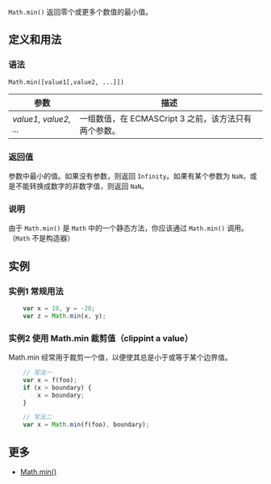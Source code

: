 `Math.min()` 返回零个或更多个数值的最小值。

## 定义和用法

### 语法

`Math.min([value1[,value2, ...]]) `

| 参数 | 描述 |
| --- | --- |
| _value1, value2, ..._ | 一组数值，在 ECMASCript 3 之前，该方法只有两个参数。 |

### 返回值

参数中最小的值。如果没有参数，则返回 `Infinity`。如果有某个参数为 `NaN`，或是不能转换成数字的非数字值，则返回 `NaN`。

### 说明

由于 `Math.min()` 是 `Math` 中的一个静态方法，你应该通过 `Math.min()` 调用。（`Math` 不是构造器）

## 实例

### 实例1 常规用法

```javascript
    var x = 10, y = -20;
    var z = Math.min(x, y);
```

### 实例2 使用 Math.min 裁剪值（clippint a value）

Math.min 经常用于裁剪一个值，以便使其总是小于或等于某个边界值。

```javascript
    // 写法一
    var x = f(foo);
    if (x > boundary) {
        x = boundary;
    }

    // 写法二
    var x = Math.min(f(foo), boundary);
```

## 更多

*   [Math.min()](https://developer.mozilla.org/zh-CN/docs/Web/JavaScript/Reference/Global_Objects/Math/min)